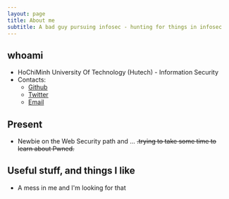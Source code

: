 ```yaml
---
layout: page
title: About me
subtitle: A bad guy pursuing infosec - hunting for things in infosec 
---
```

## whoami
* HoChiMinh University Of Technology (Hutech) - Information Security
* Contacts:
    - [Github](https://github.com/atnihs)
    - [Twitter](https://twitter.com/shinta0x99)
    - [Email](mailto:vietkhuong2603@gmail.com) 

## Present
* Newbie on the Web Security path and ... ~~.trying to take some time to learn about Pwned.~~

## Useful stuff, and things I like
* A mess in me and I'm looking for that
